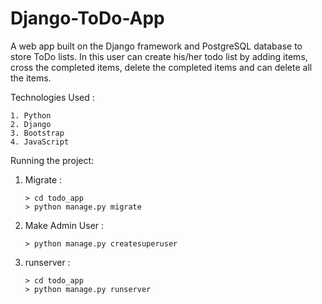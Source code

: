# Django-ToDo-App
A web app built on the Django framework and PostgreSQL database to store ToDo lists.
In this user can create his/her todo list by adding items, cross the completed items, delete the completed items and can delete all the items.

Technologies Used : 

    1. Python
    2. Django
    3. Bootstrap
    4. JavaScript
    
    
Running the project:

1. Migrate :

       > cd todo_app
       > python manage.py migrate
    
2. Make Admin User :

       > python manage.py createsuperuser
    
3. runserver :

       > cd todo_app 
       > python manage.py runserver  
